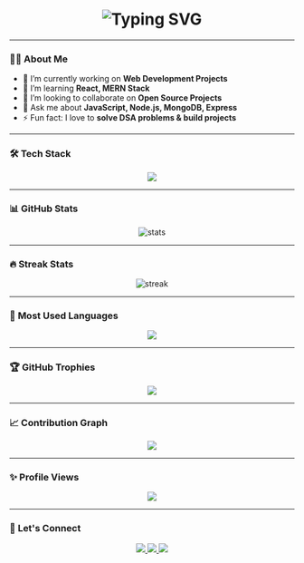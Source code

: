 <h1 align="center">
  <img src="https://readme-typing-svg.herokuapp.com?font=Fira+Code&size=30&duration=4000&pause=1000&color=00F7FF&center=true&vCenter=true&width=600&lines=Hi+There!+👋;+I'm+Raghav+Agrawal!;Web+Developer+💻;Open+Source+Contributor+🌍;Tech+Explorer+🚀" alt="Typing SVG" />
</h1>

---

### 👨‍💻 **About Me**
- 🔭 I’m currently working on **Web Development Projects**
- 🌱 I’m learning **React, MERN Stack**
- 👯 I’m looking to collaborate on **Open Source Projects**
- 💬 Ask me about **JavaScript, Node.js, MongoDB, Express**
- ⚡ Fun fact: I love to **solve DSA problems & build projects**

---

### 🛠 **Tech Stack**
<p align="center">
  <img src="https://skillicons.dev/icons?i=html,css,js,react,nodejs,express,mongodb,git,github,vscode" />
</p>

---

### 📊 **GitHub Stats**
<p align="center">
  <img src="https://github-readme-stats.vercel.app/api?username=Raghav77Agrawal&show_icons=true&theme=tokyonight" alt="stats" />
</p>

---

### 🔥 **Streak Stats**
<p align="center">
  <img src="https://streak-stats.demolab.com?user=Raghav77Agrawal&theme=tokyonight" alt="streak" />
</p>

---

### 📂 **Most Used Languages**
<p align="center">
  <img src="https://github-readme-stats.vercel.app/api/top-langs/?username=Raghav77Agrawal&layout=compact&theme=tokyonight" />
</p>

---

### 🏆 **GitHub Trophies**
<p align="center">
  <img src="https://github-profile-trophy.vercel.app/?username=Raghav77Agrawal&theme=tokyonight&row=1&column=6" />
</p>

---

### 📈 **Contribution Graph**
<p align="center">
  <img src="https://github-readme-activity-graph.vercel.app/graph?username=Raghav77Agrawal&theme=react-dark&bg_color=0D1117&color=00F7FF&line=00F7FF&point=FFFFFF" />
</p>

---

### ✨ **Profile Views**
<p align="center">
  <img src="https://komarev.com/ghpvc/?username=Raghav77Agrawal&label=Profile+Views&color=blue&style=flat" />
</p>

---

### 💬 **Let's Connect**
<p align="center">
<a href="https://linkedin.com/in/YOUR-LINKEDIN" target="_blank">
  <img src="https://img.shields.io/badge/LinkedIn-blue?style=for-the-badge&logo=linkedin" />
</a>
<a href="https://twitter.com/YOUR-TWITTER" target="_blank">
  <img src="https://img.shields.io/badge/Twitter-blue?style=for-the-badge&logo=twitter" />
</a>
<a href="mailto:YOUR-EMAIL">
  <img src="https://img.shields.io/badge/Gmail-red?style=for-the-badge&logo=gmail" />
</a>
</p>
